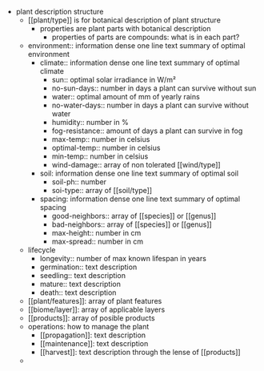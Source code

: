 - plant description structure
	- [[plant/type]] is for botanical description of plant structure
		- properties are plant parts with botanical description
			- properties of parts are compounds: what is in each part?
	- environment:: information dense one line text summary of optimal environment
		- climate:: information dense one line text summary of optimal climate
			- sun:: optimal solar irradiance in W/m²
			- no-sun-days:: number in days a plant can survive without sun
			- water:: optimal amount of mm of yearly rains
			- no-water-days:: number in days a plant can survive without water
			- humidity:: number in %
			- fog-resistance:: amount of days a plant can survive in fog
			- max-temp:: number in celsius
			- optimal-temp:: number in celsius
			- min-temp:: number in celsius
			- wind-damage:: array of non tolerated [[wind/type]]
		- soil: information dense one line text summary of optimal soil
			- soil-ph:: number
			- soi-type:: array of [[soil/type]]
		- spacing: information dense one line text summary of optimal spacing
			- good-neighbors:: array of [[species]] or [[genus]]
			- bad-neighbors:: array of [[species]] or [[genus]]
			- max-height:: number in cm
			- max-spread:: number in cm
	- lifecycle
		- longevity:: number of max known lifespan in years
		- germination:: text description
		- seedling:: text description
		- mature:: text description
		- death:: text description
	- [[plant/features]]: array of plant features
	- [[biome/layer]]: array of applicable layers
	- [[products]]: array of posible products
	- operations: how to manage the plant
		- [[propagation]]: text description
		- [[maintenance]]: text description
		- [[harvest]]: text description through the lense of [[products]]
	-